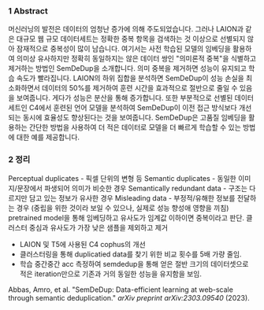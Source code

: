 ### 1 Abstract
머신러닝의 발전은 데이터의 엄청난 증가에 의해 주도되었습니다. 그러나 LAION과 같은 대규모 웹 규모 데이터세트는 정확한 중복 항목을 검색하는 것 이상으로 선별되지 않아 잠재적으로 중복성이 많이 남습니다. 여기서는 사전 학습된 모델의 임베딩을 활용하여 의미상 유사하지만 정확히 동일하지는 않은 데이터 쌍인 "의미론적 중복"을 식별하고 제거하는 방법인 SemDeDup을 소개합니다. 의미 중복을 제거하면 성능이 유지되고 학습 속도가 빨라집니다. LAION의 하위 집합을 분석하면 SemDeDup이 성능 손실을 최소화하면서 데이터의 50%를 제거하여 훈련 시간을 효과적으로 절반으로 줄일 수 있음을 보여줍니다. 게다가 성능은 분산을 통해 증가합니다. 또한 부분적으로 선별된 데이터 세트인 C4에서 훈련된 언어 모델을 분석하여 SemDeDup이 이전 접근 방식보다 개선되는 동시에 효율성도 향상된다는 것을 보여줍니다. SemDeDup은 고품질 임베딩을 활용하는 간단한 방법을 사용하여 더 적은 데이터로 모델을 더 빠르게 학습할 수 있는 방법에 대한 예를 제공합니다.
### 2 정리
Perceptual duplicates - 픽셀 단위의 변형 등
Semantic duplicates - 동일한 이미지/문장에서 파생되어 의미가 비슷한 경우
Semantically redundant data - 구조는 다르지만 담고 있는 정보가 유사한 경우 
Misleading data - 부정적/유해한 정보를 전달하는 경우 (중립을 위한 것이라 보일 수 있으나, 실제로 성능 향성애 영향을 끼침)
pretrained model을 통해 임베딩하고 유사도가 임계값 이하이면 중복이라고 판단.
클러스터 중심과 유사도가 가장 낮은 샘플을 제외하고 제거
- LAION 및 T5에 사용된 C4 cophus의 개선
- 클러스터링을 통해 duplicatied data를 찾기 위한 비교 횟수를 5배 가량 줄임.
- 학습 중간중간 acc 측정하여 semdedup을 통해 얻은 절반 크기의 데이터셋으로 적은 iteration만으로 기존과 거의 동일한 성능을 유지함을 보임.

Abbas, Amro, et al. "SemDeDup: Data-efficient learning at web-scale through semantic deduplication." _arXiv preprint arXiv:2303.09540_ (2023).